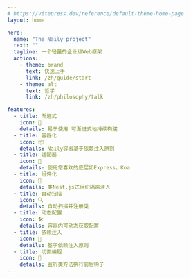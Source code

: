 ```yaml
---
# https://vitepress.dev/reference/default-theme-home-page
layout: home

hero:
  name: "The Naily project"
  text: ""
  tagline: 一个轻量的企业级Web框架
  actions:
    - theme: brand
      text: 快速上手
      link: /zh/guide/start
    - theme: alt
      text: 哲学
      link: /zh/philosophy/talk

features:
  - title: 渐进式
    icon: 📑
    details: 易于使用 可渐进式地持续构建
  - title: 容器化
    icon: 📦
    details: Naily容器基于依赖注入原则
  - title: 适配器
    icon: 📡
    details: 使用您喜欢的底层如Express，Koa
  - title: 组件化
    icon: 🧩
    details: 类Nest.js式组织隔离注入
  - title: 自动扫描
    icon: 🔍
    details: 自动扫描并注册类
  - title: 动态配置
    icon: 🛠
    details: 容器内可动态获取配置
  - title: 依赖注入
    icon: 🧬
    details: 基于依赖注入原则
  - title: 切面编程
    icon: 🎯
    details: 监听类方法执行前后钩子
---
```

